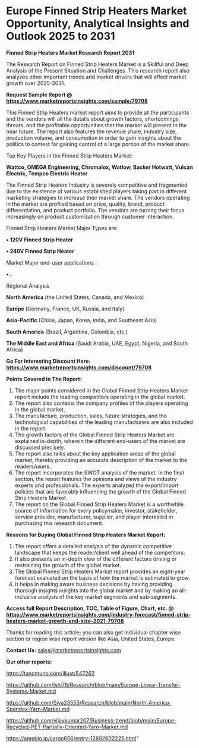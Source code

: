 # Europe Finned Strip Heaters Market Opportunity, Analytical Insights and Outlook 2025 to 2031

<strong>Finned Strip Heaters Market Research Report 2031</strong>

The Research Report on Finned Strip Heaters Market is a Skillful and Deep Analysis of the Present Situation and Challenges. This research report also analyzes other important trends and market drivers that will affect market growth over 2025-2031.

<strong>Request Sample Report @ <a href=https://www.marketreportsinsights.com/sample/79708>https://www.marketreportsinsights.com/sample/79708</a></strong>

This Finned Strip Heaters market report aims to provide all the participants and the vendors will all the details about growth factors, shortcomings, threats, and the profitable opportunities that the market will present in the near future. The report also features the revenue share, industry size, production volume, and consumption in order to gain insights about the politics to contest for gaining control of a large portion of the market share.

Top Key Players in the Finned Strip Heaters Market:

<strong>Wattco, OMEGA Engineering, Chromalox, Watlow, Backer Hotwatt, Vulcan Electric, Tempco Electric Heater</strong>

The Finned Strip Heaters Industry is severely competitive and fragmented due to the existence of various established players taking part in different marketing strategies to increase their market share. The vendors operating in the market are profiled based on price, quality, brand, product differentiation, and product portfolio. The vendors are turning their focus increasingly on product customization through customer interaction.

Finned Strip Heaters Market Major Types are:

<strong>• 120V Finned Strip Heater

• 240V Finned Strip Heater</strong>

Market Major end-user applications :

<strong>• .</strong>

Regional Analysis

</u><strong><b>North America</b></strong> (the United States, Canada, and Mexico)

<strong><b>Europe </b></strong>(Germany, France, UK, Russia, and Italy)

<strong><b>Asia-Pacific</b></strong> (China, Japan, Korea, India, and Southeast Asia)

<strong><b>South America</b></strong> (Brazil, Argentina, Colombia, etc.)

<strong><b>The Middle East and Africa</b></strong> (Saudi Arabia, UAE, Egypt, Nigeria, and South Africa)

<strong>Go For Interesting Discount Here: <a href=https://www.marketreportsinsights.com/discount/79708>https://www.marketreportsinsights.com/discount/79708</a></strong>

<strong>Points Covered in The Report:</strong>
<ol>
  <li>The major points considered in the Global Finned Strip Heaters Market report include the leading competitors operating in the global market.</li>
  <li>The report also contains the company profiles of the players operating in the global market.</li>
  <li>The manufacture, production, sales, future strategies, and the technological capabilities of the leading manufacturers are also included in the report.</li>
  <li>The growth factors of the Global Finned Strip Heaters Market are explained in-depth, wherein the different end-users of the market are discussed precisely.</li>
  <li>The report also talks about the key application areas of the global market, thereby providing an accurate description of the market to the readers/users.</li>
  <li>The report incorporates the SWOT analysis of the market. In the final section, the report features the opinions and views of the industry experts and professionals. The experts analyzed the export/import policies that are favorably influencing the growth of the Global Finned Strip Heaters Market.</li>
  <li>The report on the Global Finned Strip Heaters Market is a worthwhile source of information for every policymaker, investor, stakeholder, service provider, manufacturer, supplier, and player interested in purchasing this research document.</li>
</ol>
<strong>Reasons for Buying Global Finned Strip Heaters Market Report:</strong>

<ol>
  <li>The report offers a detailed analysis of the dynamic competitive landscape that keeps the reader/client well ahead of the competitors.</li>
  <li>It also presents an in-depth view of the different factors driving or restraining the growth of the global market.</li>
  <li>The Global Finned Strip Heaters Market report provides an eight-year forecast evaluated on the basis of how the market is estimated to grow.</li>
  <li>It helps in making aware business decisions by having providing thorough insights insights into the global market and by making an all-inclusive analysis of the key market segments and sub-segments.</li>
</ol>
<strong>Access full Report Description, TOC, Table of Figure, Chart, etc. @ <a href=https://www.marketreportsinsights.com/industry-forecast/finned-strip-heaters-market-growth-and-size-2021-79708>https://www.marketreportsinsights.com/industry-forecast/finned-strip-heaters-market-growth-and-size-2021-79708</a></strong>


Thanks for reading this article; you can also get individual chapter wise section or region wise report version like Asia, United States, Europe.

<strong>Contact Us:</strong>
sales@marketreportsinsights.com

<strong>Our other reports:</strong>

<a href=https://tanomuno.com/illust/547262>https://tanomuno.com/illust/547262</a>

<a href=https://github.com/Ishi78/Research/blob/main/Europe-Linear-Transfer-Systems-Market.md>https://github.com/Ishi78/Research/blob/main/Europe-Linear-Transfer-Systems-Market.md</a>

<a href=https://github.com/Siya23553/Research/blob/main/North-America-Spandex-Yarn-Market.md>https://github.com/Siya23553/Research/blob/main/North-America-Spandex-Yarn-Market.md</a>

<a href=https://github.com/vijaykumar207/Business-trend/blob/main/Europe-Recycled-PET-Partially-Oriented-Yarn-Market.md>https://github.com/vijaykumar207/Business-trend/blob/main/Europe-Recycled-PET-Partially-Oriented-Yarn-Market.md</a>

<a href=https://ameblo.jp/cargo656/entry-12892602225.html>https://ameblo.jp/cargo656/entry-12892602225.html</a>"
